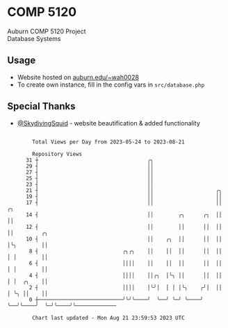 # COMP 5120
Auburn COMP 5120 Project  
Database Systems

## Usage
- Website hosted on [auburn.edu/~wah0028](https://webhome.auburn.edu/~wah0028/)
- To create own instance, fill in the config vars in `src/database.php`

## Special Thanks
- [@SkydivingSquid](https://github.com/SkydivingSquid) - website beautification & added functionality

```

        Total Views per Day from 2023-05-24 to 2023-08-21

        Repository Views
      31 ┼                                   ╭╮
      29 ┤                                   ││
      27 ┤                                   ││
      25 ┤                                   ││
      23 ┤                                   ││
      21 ┤                                   ││                    ╭╮
      19 ┤                                   ││                    ││
      17 ┤                                   ││                    ││    ╭╮
      14 ┤                                   ││        ╭╮      ╭╮  ││    ││
      12 ┤                                   ││        ││      ││  ││    ││         ╭╮
      10 ┤                                   ││    ╭╮  ││      ││  ││    │╰╮        ││
       8 ┤                           ╭╮╭╮    ││    ││  ││      ││  ││    │ │        ││
       6 ┤                           ││││    ││    ││  ││      ││  ││    │ │        ││
       4 ┤                           ││││    ││╭╮  │╰╮ ││      ││  ││    │ │  ╭╮    ││
       2 ┤                           ││││    │╰╯│  │ │ │╰╮    ╭╯│  ││    │ ╰╮ ││    ││
       0 ┼───────────────────────────╯╰╯╰────╯  ╰──╯ ╰─╯ ╰────╯ ╰──╯╰────╯  ╰─╯╰────╯╰─────────────

        Chart last updated - Mon Aug 21 23:59:53 2023 UTC
        
```
